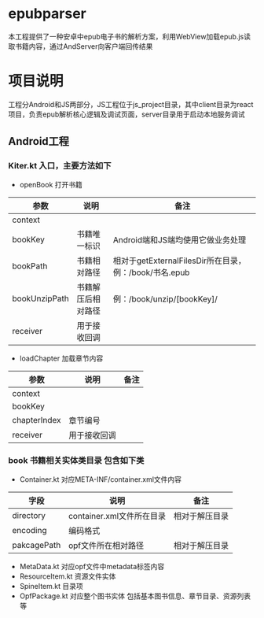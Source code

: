 # epubparser
本工程提供了一种安卓中epub电子书的解析方案，利用WebView加载epub.js读取书籍内容，通过AndServer向客户端回传结果
# 项目说明
工程分Android和JS两部分，JS工程位于js_project目录，其中client目录为react项目，负责epub解析核心逻辑及调试页面，server目录用于启动本地服务调试
## Android工程
### Kiter.kt 入口，主要方法如下
- openBook 打开书籍

| 参数 | 说明 | 备注|
|  ----  | ----  | ----|
|context|||
|bookKey|书籍唯一标识|Android端和JS端均使用它做业务处理|
|bookPath|书籍相对路径|相对于getExternalFilesDir所在目录，例：/book/书名.epub|
|bookUnzipPath|书籍解压后相对路径|例：/book/unzip/[bookKey]/|
|receiver|用于接收回调||

- loadChapter 加载章节内容

| 参数 | 说明 | 备注|
|  ----  | ----  | ----|
|context|||
|bookKey|||
|chapterIndex|章节编号||
|receiver|用于接收回调||

### book 书籍相关实体类目录 包含如下类
- Container.kt 对应META-INF/container.xml文件内容 

| 字段 | 说明 | 备注 |
| ---- | ---- | ---- |
| directory|container.xml文件所在目录|相对于解压目录|
|encoding|编码格式||
|pakcagePath|opf文件所在相对路径|相对于解压目录|

- MetaData.kt 对应opf文件中metadata标签内容
- ResourceItem.kt 资源文件实体
- SpineItem.kt 目录项
- OpfPackage.kt 对应整个图书实体 包括基本图书信息、章节目录、资源列表等

